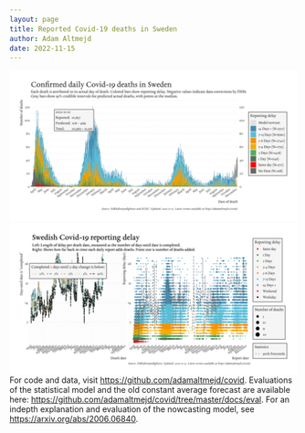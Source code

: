 ```yaml
---
layout: page
title: Reported Covid-19 deaths in Sweden
author: Adam Altmejd
date: 2022-11-15
---
```


![Graph of Swedish Covid-19 deaths with reporting delay.](deaths_lag_sweden_2022-11-15.png "Swedish Covid-19 deaths.")
![Graph of Swedish Covid-19 reporting delay in daily deaths.](lag_trend_sweden_2022-11-15.png "Trend in Swedish Covid-19 mortality reporting delay.")
For code and data, visit <https://github.com/adamaltmejd/covid>.
Evaluations of the statistical model and the old constant average forecast are available here: <https://github.com/adamaltmejd/covid/tree/master/docs/eval>.
For an indepth explanation and evaluation of the nowcasting model, see <https://arxiv.org/abs/2006.06840>.
